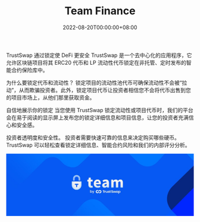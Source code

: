 ﻿---
title: "Team Finance"
description: "团队允许代币持有者/开发者锁定他们的流动性并创建团队归属时间表。"
date: 2022-08-20T00:00:00+08:00
lastmod: 2022-08-20T00:00:00+08:00
draft: false
authors: ["boogArno"]
featuredImage: "team-finance.png"
tags: ["DeFi","Team Finance"]
categories: ["nfts"]
nfts: ["DeFi"]
blockchain: "ETH"
website: "https://dappradar.com/"
twitter: "https://twitter.com/teamfinance_"
discord: "https://discord.com/invite/yCCj4N3"
telegram: ""
github: ""
youtube: ""
twitch: ""
facebook: ""
instagram: ""
reddit: ""
medium: ""
steam: ""
gitbook: ""
googleplay: ""
appstore: ""
status: "Live"
weight: 
lightgallery: true
toc: true
pinned: false
recommend: false
recommend1: false
---
TrustSwap 通过锁定使 DeFi 更安全
TrustSwap 是一个去中心化的应用程序，它允许区块链项目将其 ERC20 代币和 LP 流动性代币锁定在非托管、定时发布的智能合约保险库中。

为什么要锁定代币和流动性？
锁定项目的流动性池代币可确保流动性不会被“拉动”，从而欺骗投资者。此外，锁定项目代币让投资者相信您不会将代币出售到您的项目市场上，从他们那里获取资金。

自信地展示你的锁定
当您使用 TrustSwap 锁定流动性或项目代币时，我们的平台会在易于阅读的显示屏上发布您的锁定详细信息和项目信息，让您的投资者充满信心和安全感。

投资者透明度和安全性。
投资者需要快速可靠的信息来决定购买哪些硬币。 TrustSwap 可以轻松查看锁定详细信息、智能合约风险和我们的内部评分分析。

![1080x360](1080x360.jpg)